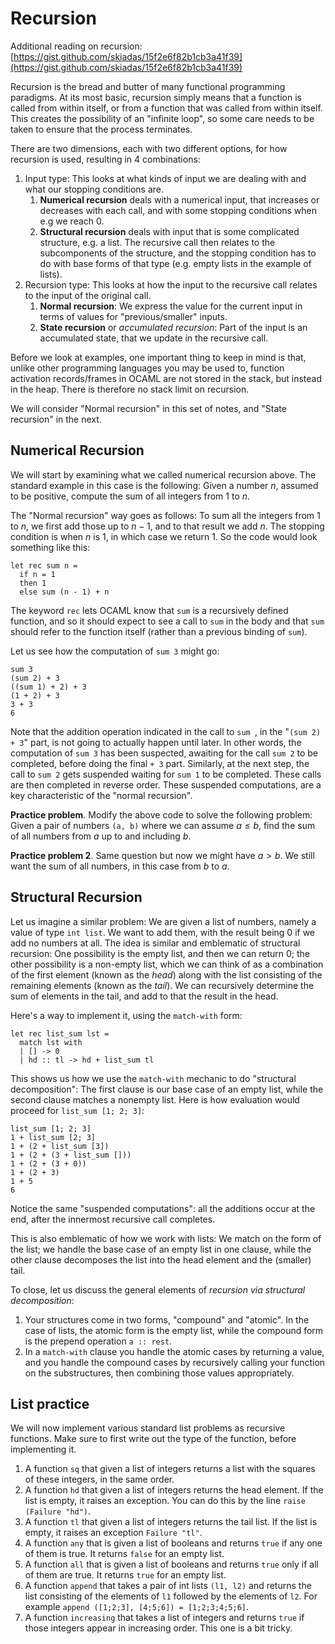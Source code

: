 # Recursion

Additional reading on recursion: [https://gist.github.com/skiadas/15f2e6f82b1cb3a41f39](https://gist.github.com/skiadas/15f2e6f82b1cb3a41f39)

Recursion is the bread and butter of many functional programming paradigms. At its most basic, recursion simply means that a function is called from within itself, or from a function that was called from within itself. This creates the possibility of an "infinite loop", so some care needs to be taken to ensure that the process terminates.

There are two dimensions, each with two different options, for how recursion is used, resulting in 4 combinations:

1. Input type: This looks at what kinds of input we are dealing with and what our stopping conditions are.
    1. **Numerical recursion** deals with a numerical input, that increases or decreases with each call, and with some stopping conditions when e.g we reach 0.
    2. **Structural recursion** deals with input that is some complicated structure, e.g. a list. The recursive call then relates to the subcomponents of the structure, and the stopping condition has to do with base forms of that type (e.g. empty lists in the example of lists).
2. Recursion type: This looks at how the input to the recursive call relates to the input of the original call.
    1. **Normal recursion**: We express the value for the current input in terms of values for "previous/smaller" inputs.
    2. **State recursion** or *accumulated recursion*: Part of the input is an accumulated state, that we update in the recursive call.

Before we look at examples, one important thing to keep in mind is that, unlike other programming languages you may be used to, function activation records/frames in OCAML are not stored in the stack, but instead in the heap. There is therefore no stack limit on recursion.

We will consider "Normal recursion" in this set of notes, and "State recursion" in the next.

## Numerical Recursion

We will start by examining what we called numerical recursion above. The standard example in this case is the following: Given a number $n$, assumed to be positive, compute the sum of all integers from $1$ to $n$.

The "Normal recursion" way goes as follows: To sum all the integers from $1$ to $n$, we first add those up to $n-1$, and to that result we add $n$. The stopping condition is when $n$ is $1$, in which case we return $1$. So the code would look something like this:
```
let rec sum n =
  if n = 1
  then 1
  else sum (n - 1) + n
```

The keyword `rec` lets OCAML know that `sum` is a recursively defined function, and so it should expect to see a call to `sum` in the body and that `sum` should refer to the function itself (rather than a previous binding of `sum`).

Let us see how the computation of `sum 3` might go:
```
sum 3
(sum 2) + 3
((sum 1) + 2) + 3
(1 + 2) + 3
3 + 3
6
```

Note that the addition operation indicated in the call to `sum `, in the "`(sum 2) + 3`" part, is not going to actually happen until later. In other words, the computation of `sum 3` has been suspected, awaiting for the call `sum 2` to be completed, before doing the final `+ 3` part. Similarly, at the next step, the call to `sum 2` gets suspended waiting for `sum 1` to be completed. These calls are then completed in reverse order. These suspended computations, are a key characteristic of the "normal recursion".

**Practice problem**. Modify the above code to solve the following problem: Given a pair of numbers `(a, b)` where we can assume $a\leq b$, find the sum of all numbers from $a$ up to and including $b$.

**Practice problem 2**. Same question but now we might have $a > b$. We still want the sum of all numbers, in this case from $b$ to $a$.

## Structural Recursion

Let us imagine a similar problem: We are given a list of numbers, namely a value of type `int list`. We want to add them, with the result being 0 if we add no numbers at all. The idea is similar and emblematic of structural recursion: One possibility is the empty list, and then we can return 0; the other possibility is a non-empty list, which we can think of as a combination of the first element (known as the *head*) along with the list consisting of the remaining elements (known as the *tail*). We can recursively determine the sum of elements in the tail, and add to that the result in the head.

Here's a way to implement it, using the `match-with` form:
```
let rec list_sum lst =
  match lst with
  | [] -> 0
  | hd :: tl -> hd + list_sum tl
```

This shows us how we use the `match-with` mechanic to do "structural decomposition": The first clause is our base case of an empty list, while the second clause matches a nonempty list. Here is how evaluation would proceed for `list_sum [1; 2; 3]`:
```
list_sum [1; 2; 3]
1 + list_sum [2; 3]
1 + (2 + list_sum [3])
1 + (2 + (3 + list_sum []))
1 + (2 + (3 + 0))
1 + (2 + 3)
1 + 5
6
```

Notice the same "suspended computations": all the additions occur at the end, after the innermost recursive call completes.

This is also emblematic of how we work with lists: We match on the form of the list; we handle the base case of an empty list in one clause, while the other clause decomposes the list into the head element and the (smaller) tail.

To close, let us discuss the general elements of *recursion via structural decomposition*:

1. Your structures come in two forms, "compound" and "atomic". In the case of lists, the atomic form is the empty list, while the compound form is the prepend operation `a :: rest`.
2. In a `match-with` clause you handle the atomic cases by returning a value, and you handle the compound cases by recursively calling your function on the substructures, then combining those values appropriately.

## List practice

We will now implement various standard list problems as recursive functions. Make sure to first write out the type of the function, before implementing it.

1. A function `sq` that given a list of integers returns a list with the squares of these integers, in the same order.
2. A function `hd` that given a list of integers returns the head element. If the list is empty, it raises an exception. You can do this by the line `raise (Failure "hd")`.
3. A function `tl` that given a list of integers returns the tail list. If the list is empty, it raises an exception `Failure "tl"`.
4. A function `any` that is given a list of booleans and returns `true` if any one of them is true. It returns `false` for an empty list.
5. A function `all` that is given a list of booleans and returns `true` only if all of them are true. It returns `true` for an empty list.
6. A function `append` that takes a pair of int lists `(l1, l2)` and returns the list consisting of the elements of `l1` followed by the elements of `l2`. For example `append ([1;2;3], [4;5;6]) = [1;2;3;4;5;6]`.
7. A function `increasing` that takes a list of integers and returns `true` if those integers appear in increasing order. This one is a bit tricky.
